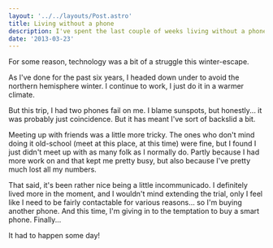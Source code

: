 ```yaml
---
layout: '../../layouts/Post.astro'
title: Living without a phone
description: I've spent the last couple of weeks living without a phone. It's been refreshing.
date: '2013-03-23'
---
```


For some reason, technology was a bit of a struggle this winter-escape.

As I've done for the past six years, I headed down under to avoid the northern hemisphere winter. I continue to work, I just do it in a warmer climate.

But this trip, I had two phones fail on me. I blame sunspots, but honestly... it was probably just coincidence. But it has meant I've sort of backslid a bit.

Meeting up with friends was a little more tricky. The ones who don't mind doing it old-school (meet at this place, at this time) were fine, but I found I just didn't meet up with as many folk as I normally do. Partly because I had more work on and that kept me pretty busy, but also because I've pretty much lost all my numbers.

That said, it's been rather nice being a little incommunicado. I definitely lived more in the moment, and I wouldn't mind extending the trial, only I feel like I need to be fairly contactable for various reasons... so I'm buying another phone. And this time, I'm giving in to the temptation to buy a smart phone. Finally...

It had to happen some day!

